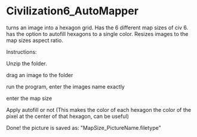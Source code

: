 # Civilization6_AutoMapper

turns an image into a hexagon grid. Has the 6 different map sizes of civ 6. has the option to autofill hexagons to a single color. Resizes images to the map sizes aspect ratio.

Instructions:

Unzip the folder.

drag an image to the folder

run the program, enter the images name exactly

enter the map size

Apply autofill or not (This makes the color of each hexagon the color of the pixel at the center of that hexagon, can be useful)

Done! the picture is saved as: "MapSize_PictureName.filetype"

